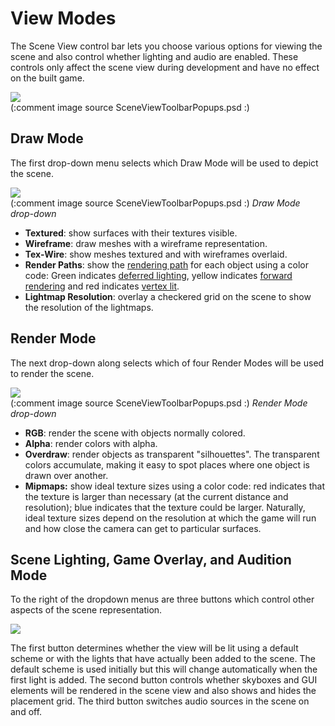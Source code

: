 View Modes
==========


The Scene View control bar lets you choose various options for viewing the scene and also control whether lighting and audio are enabled. These controls only affect the scene view during development and have no effect on the built game.

![](http://docwiki.hq.unity3d.com/uploads/Main/SceneViewControlBar35.png)  
(:comment image source SceneViewToolbarPopups.psd :)


Draw Mode
---------


The first drop-down menu selects which <span class=keyword>Draw Mode</span> will be used to depict the scene.

![](http://docwiki.hq.unity3d.com/uploads/Main/DrawModeDropdown35.png)  
(:comment image source SceneViewToolbarPopups.psd :)
_Draw Mode drop-down_

* __Textured__: show surfaces with their textures visible.
* __Wireframe__: draw meshes with a wireframe representation.
* __Tex-Wire__: show meshes textured and with wireframes overlaid.
* __Render Paths__: show the [rendering path](RenderingPaths) for each object using a color code: Green indicates [deferred lighting](RenderTech-DeferredLighting), yellow indicates [forward rendering](RenderTech-ForwardRendering) and red indicates [vertex lit](RenderTech-VertexLit).
* __Lightmap Resolution__: overlay a checkered grid on the scene to show the resolution of the lightmaps.


Render Mode
-----------


The next drop-down along selects which of four <span class=keyword>Render Modes</span> will be used to render the scene.

![](http://docwiki.hq.unity3d.com/uploads/Main/RenderModeDropdown35.png)  
(:comment image source SceneViewToolbarPopups.psd :)
_Render Mode drop-down_

* __RGB__: render the scene with objects normally colored.
* __Alpha__: render colors with alpha.
* __Overdraw__: render objects as transparent "silhouettes". The transparent colors accumulate, making it easy to spot places where one object is drawn over another.
* __Mipmaps:__ show ideal texture sizes using a color code: red indicates that the texture is larger than necessary (at the current distance and resolution); blue indicates that the texture could be larger. Naturally, ideal texture sizes depend on the resolution at which the game will run and how close the camera can get to particular surfaces.


Scene Lighting, Game Overlay, and Audition Mode
-----------------------------------------------


To the right of the dropdown menus are three buttons which control other aspects of the scene representation.

![](http://docwiki.hq.unity3d.com/uploads/Main/SceneViewButtons35.png)  

The first button determines whether the view will be lit using a default scheme or with the lights that have actually been added to the scene. The default scheme is used initially but this will change automatically when the first light is added. The second button controls whether skyboxes and GUI elements will be rendered in the scene view and also shows and hides the placement grid. The third button switches audio sources in the scene on and off.
